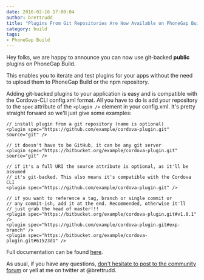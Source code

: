 ```yaml
---
date: 2016-02-16 17:00:04
author: brettrudd
title: "Plugins From Git Repositories Are Now Available on PhoneGap Build!"
category: build
tags:
- PhoneGap Build
---
```


Hey folks, we are happy to announce you can now use git-backed **public** plugins on PhoneGap Build.

This enables you to iterate and test plugins for your apps without the need to upload them to PhoneGap Build or the npm repository.

Adding git-backed plugins to your application is easy and is compatible with the Cordova-CLI config.xml format. All you have to do is add your repository to the `spec` attribute of the `<plugin />` element in your config.xml. It's pretty straight forward so we'll just give some examples:

    // install plugin from a git repository (name is optional)
    <plugin spec="https://github.com/example/cordova-plugin.git" source="git" />

    // it doesn't have to be GitHub, it can be any git server
    <plugin spec="https://bitbucket.org/example/cordova-plugin.git" source="git" />

    // if it's a full URI the source attribute is optional, as it'll be assumed
    // it's git-backed. This also means it's compatible with the Cordova CLI
    <plugin spec="https://github.com/example/cordova-plugin.git" />

    // if you want to reference a tag, branch or single commit or
    // any commit-ish, add it at the end. Recommended, otherwise it'll
    // just grab the head of master!!!
    <plugin spec="https://bitbucket.org/example/cordova-plugin.git#v1.0.1" />
    <plugin spec="https://github.com/example/cordova-plugin.git#exp-branch" />
    <plugin spec="https://bitbucket.org/example/cordova-plugin.git#61523d1" />

Full documentation can be found [here](http://docs.build.phonegap.com/en_US/configuring_plugins.md.html#Plugins).

As usual, if you have any questions, <a href="http://community.phonegap.com">don't hesitate to post to the community forum</a> or yell at me on twitter at @brettrudd.
